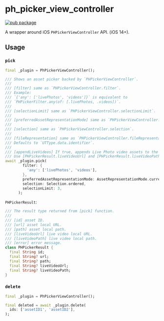 # ph_picker_view_controller

[![pub package](https://img.shields.io/pub/v/ph_picker_view_controller.svg)](https://pub.dev/packages/ph_picker_view_controller)

A wrapper around iOS `PHPickerViewController` API. (iOS 14+).

## Usage

### `pick`

```dart
final _plugin = PhPickerViewController();

/// Shows an asset picker backed by `PHPickerViewController`.
///
/// [filter] same as `PHPickerViewController.filter`.
/// Example:
/// `{'any': ['livePhotos', 'videos']}` is equivalent to
/// `PHPickerFilter.any(of: [.livePhotos, .videos])`.
///
/// [selectionLimit] same as `PHPickerViewController.selectionLimit`.
///
/// [preferredAssetRepresentationMode] same as `PHPickerViewController.preferredAssetRepresentationMode`.
///
/// [selection] same as `PHPickerViewController.selection`.
///
/// [fileRepresentation] same as `PHPickerViewController.fileRepresentation`.
/// Defaults to `UTType.data.identifier`.
///
/// [appendLiveVideos] If true, appends Live Photo video assets to the results.
/// Use [PHPickerResult.liveVideoUrl] and [PHPickerResult.liveVideoPath] to access them.
await _plugin.pick(
        filter: {
          'any': ['livePhotos', 'videos'],
        },
        preferredAssetRepresentationMode: AssetRepresentationMode.current,
        selection: Selection.ordered,
        selectionLimit: 3,
      );
```

`PHPickerResult`:

```dart
/// The result type returned from [pick] function.
///
/// [id] asset ID.
/// [url] asset local URL.
/// [path] asset local path.
/// [liveVideoUrl] live video local URL.
/// [liveVideoPath] live video local path.
/// [error] error message.
class PHPickerResult {
  final String id;
  final String? url;
  final String? path;
  final String? liveVideoUrl;
  final String? liveVideoPath;
}
```

### `delete`

```dart
final _plugin = PhPickerViewController();

final deleted = await _plugin.delete(
  ids: ['assetID1', 'assetID2'],
);
```
